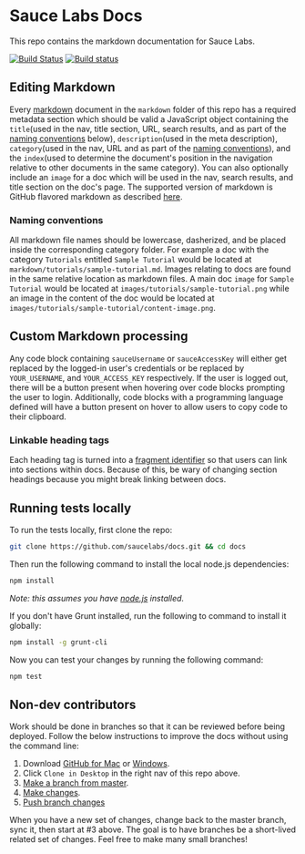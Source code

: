 # Sauce Labs Docs

This repo contains the markdown documentation for Sauce Labs.

[![Build Status](https://travis-ci.org/saucelabs/docs.svg?branch=master)](https://travis-ci.org/saucelabs/docs)
[![Build status](https://ci.appveyor.com/api/projects/status/8f3q4ng044d748q6)](https://ci.appveyor.com/project/ChrisWren/docs)

## Editing Markdown

Every [markdown](http://daringfireball.net/projects/markdown/) document in the `markdown` folder of this repo has a required metadata section which should be valid a JavaScript object containing the `title`(used in the nav, title section, URL, search results, and as part of the [naming conventions](#naming-conventions) below), `description`(used in the meta description), `category`(used in the nav, URL and as part of the [naming conventions](#naming-conventions)), and the `index`(used to determine the document's position in the navigation relative to other documents in the same category). You can also optionally include an `image` for a doc which will be used in the nav, search results, and title section on the doc's page. The supported version of markdown is GitHub flavored markdown as described [here](https://github.com/adam-p/markdown-here/wiki/Markdown-Cheatsheet).

### Naming conventions

All markdown file names should be lowercase, dasherized, and be placed inside the corresponding category folder. For example a doc with the category `Tutorials` entitled `Sample Tutorial` would be located at `markdown/tutorials/sample-tutorial.md`. Images relating to docs are found in the same relative location as markdown files. A main doc `image` for `Sample Tutorial` would be located at `images/tutorials/sample-tutorial.png` while an image in the content of the doc would be located at `images/tutorials/sample-tutorial/content-image.png`.

## Custom Markdown processing

Any code block containing `sauceUsername` or `sauceAccessKey` will either get replaced by the logged-in user's credentials or be replaced by `YOUR_USERNAME`, and `YOUR_ACCESS_KEY` respectively. If the user is logged out, there will be a button present when hovering over code blocks prompting the user to login. Additionally, code blocks with a programming language defined will have a button present on hover to allow users to copy code to their clipboard.

### Linkable heading tags

Each heading tag is turned into a [fragment identifier](http://en.wikipedia.org/wiki/Fragment_identifier) so that users can link into sections within docs. Because of this, be wary of changing section headings because you might break linking between docs.

## Running tests locally

To run the tests locally, first clone the repo:
```bash
git clone https://github.com/saucelabs/docs.git && cd docs
```

Then run the following command to install the local node.js dependencies:
```bash
npm install
```
*Note: this assumes you have [node.js](http://nodejs.org/) installed.*

If you don't have Grunt installed, run the following to command to install it globally:
```bash
npm install -g grunt-cli
```

Now you can test your changes by running the following command:
```bash
npm test
```

## Non-dev contributors

Work should be done in branches so that it can be reviewed before being deployed. Follow the below instructions to improve the docs without using the command line:

1. Download [GitHub for Mac](https://mac.github.com/) or [Windows](https://windows.github.com/).
2. Click `Clone in Desktop` in the right nav of this repo above.
3. [Make a branch from master](https://help.github.com/articles/branching-out).
4. [Make changes](https://help.github.com/articles/making-changes).
5. [Push branch changes](https://help.github.com/articles/how-can-i-push-or-pull)

When you have a new set of changes, change back to the master branch, sync it, then start at #3 above. The goal is to have branches be a short-lived related set of changes. Feel free to make many small branches!
